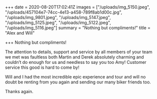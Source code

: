 +++
date = 2020-08-20T17:02:41Z
images = ["/uploads/img_5150.jpeg", "/uploads/457104e7-74cc-4e13-a458-789f8ab1d00c.jpg", "/uploads/img_9801.jpeg", "/uploads/img_5147.jpeg", "/uploads/img_5125.jpeg", "/uploads/img_5122.jpeg", "/uploads/img_5116.jpeg"]
summary = "Nothing but compliments!"
title = "Alex and Will"

+++
Nothing but compliments!

The attention to details, support and service by all members of your team we met was faultless both Martin and Derek absolutely charming and couldn’t do enough for us and needless to say you too Amy! Customer service this good is hard to come by!

Will and I had the most incredible epic experience and tour and will no doubt be renting from you again and sending our many biker friends too.

Thanks again.